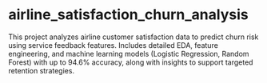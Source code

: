# airline_satisfaction_churn_analysis
This project analyzes airline customer satisfaction data to predict churn risk using service feedback features. Includes detailed EDA, feature engineering, and machine learning models (Logistic Regression, Random Forest) with up to 94.6% accuracy, along with insights to support targeted retention strategies.
